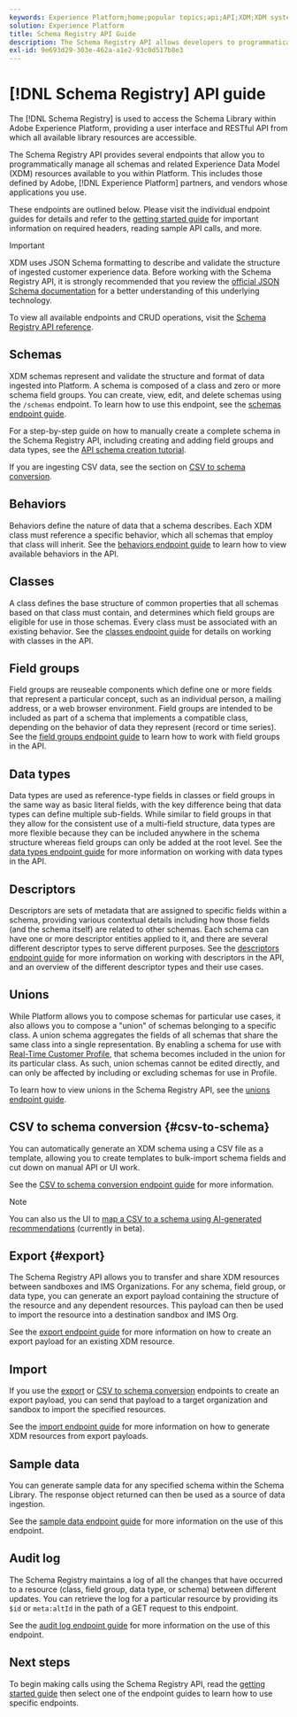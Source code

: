 ```yaml
---
keywords: Experience Platform;home;popular topics;api;API;XDM;XDM system;experience data model;Experience data model;Experience Data Model;data model;Data Model;schema registry;Schema Registry;
solution: Experience Platform
title: Schema Registry API Guide
description: The Schema Registry API allows developers to programmatically manage all schemas and related Experience Data Model (XDM) resources within Adobe Experience Platform. Follow this guide to learn how to perform key operations using the API.
exl-id: 9e693d29-303e-462a-a1e2-93c0d517b8e3
---
```

# [!DNL Schema Registry] API guide

The [!DNL Schema Registry] is used to access the Schema Library within Adobe Experience Platform, providing a user interface and RESTful API from which all available library resources are accessible.

The Schema Registry API provides several endpoints that allow you to programmatically manage all schemas and related Experience Data Model (XDM) resources available to you within Platform. This includes those defined by Adobe, [!DNL Experience Platform] partners, and vendors whose applications you use.

These endpoints are outlined below. Please visit the individual endpoint guides for details and refer to the [getting started guide](./getting-started.md) for important information on required headers, reading sample API calls, and more.

>[!IMPORTANT]
>
>XDM uses JSON Schema formatting to describe and validate the structure of ingested customer experience data. Before working with the Schema Registry API, it is strongly recommended that you review the [official JSON Schema documentation](https://json-schema.org/) for a better understanding of this underlying technology.

To view all available endpoints and CRUD operations, visit the [Schema Registry API reference](https://www.adobe.io/experience-platform-apis/references/schema-registry/).

## Schemas

XDM schemas represent and validate the structure and format of data ingested into Platform. A schema is composed of a class and zero or more schema field groups. You can create, view, edit, and delete schemas using the `/schemas` endpoint. To learn how to use this endpoint, see the [schemas endpoint guide](./schemas.md).

For a step-by-step guide on how to manually create a complete schema in the Schema Registry API, including creating and adding field groups and data types, see the [API schema creation tutorial](../tutorials/create-schema-api.md).

If you are ingesting CSV data, see the section on [CSV to schema conversion](#csv-to-schema).

## Behaviors

Behaviors define the nature of data that a schema describes. Each XDM class must reference a specific behavior, which all schemas that employ that class will inherit. See the [behaviors endpoint guide](./behaviors.md) to learn how to view available behaviors in the API.

## Classes

A class defines the base structure of common properties that all schemas based on that class must contain, and determines which field groups are eligible for use in those schemas. Every class must be associated with an existing behavior. See the [classes endpoint guide](./classes.md) for details on working with classes in the API.

## Field groups

Field groups are reuseable components which define one or more fields that represent a particular concept, such as an individual person, a mailing address, or a web browser environment. Field groups are intended to be included as part of a schema that implements a compatible class, depending on the behavior of data they represent (record or time series). See the [field groups endpoint guide](./field-groups.md) to learn how to work with field groups in the API.

## Data types

Data types are used as reference-type fields in classes or field groups in the same way as basic literal fields, with the key difference being that data types can define multiple sub-fields. While similar to field groups in that they allow for the consistent use of a multi-field structure, data types are more flexible because they can be included anywhere in the schema structure whereas field groups can only be added at the root level. See the [data types endpoint guide](./data-types.md) for more information on working with data types in the API.

## Descriptors

Descriptors are sets of metadata that are assigned to specific fields within a schema, providing various contextual details including how those fields (and the schema itself) are related to other schemas. Each schema can have one or more descriptor entities applied to it, and there are several different descriptor types to serve different purposes. See the [descriptors endpoint guide](./descriptors.md) for more information on working with descriptors in the API, and an overview of the different descriptor types and their use cases.

## Unions

While Platform allows you to compose schemas for particular use cases, it also allows you to compose a "union" of schemas belonging to a specific class. A union schema aggregates the fields of all schemas that share the same class into a single representation. By enabling a schema for use with [Real-Time Customer Profile](../../profile/home.md), that schema becomes included in the union for its particular class. As such, union schemas cannot be edited directly, and can only be affected by including or excluding schemas for use in Profile.

To learn how to view unions in the Schema Registry API, see the [unions endpoint guide](./unions.md).

## CSV to schema conversion {#csv-to-schema}

You can automatically generate an XDM schema using a CSV file as a template, allowing you to create templates to bulk-import schema fields and cut down on manual API or UI work.

See the [CSV to schema conversion endpoint guide](./export.md) for more information.

>[!NOTE]
>
>You can also us the UI to [map a CSV to a schema using AI-generated recommendations](../../ingestion/tutorials/map-csv/recommendations.md) (currently in beta).

## Export {#export}

The Schema Registry API allows you to transfer and share XDM resources between sandboxes and IMS Organizations. For any schema, field group, or data type, you can generate an export payload containing the structure of the resource and any dependent resources. This payload can then be used to import the resource into a destination sandbox and IMS Org.

See the [export endpoint guide](./export.md) for more information on how to create an export payload for an existing XDM resource.

## Import

If you use the [export](#export) or [CSV to schema conversion](./import.md) endpoints to create an export payload, you can send that payload to a target organization and sandbox to import the specified resources.

See the [import endpoint guide](./export.md) for more information on how to generate XDM resources from export payloads.

## Sample data

You can generate sample data for any specified schema within the Schema Library. The response object returned can then be used as a source of data ingestion.

See the [sample data endpoint guide](./sample-data.md) for more information on the use of this endpoint.

## Audit log

The Schema Registry maintains a log of all the changes that have occurred to a resource (class, field group, data type, or schema) between different updates. You can retrieve the log for a particular resource by providing its `$id` or `meta:altId` in the path of a GET request to this endpoint.

See the [audit log endpoint guide](./audit-log.md) for more information on the use of this endpoint.

## Next steps

To begin making calls using the Schema Registry API, read the [getting started guide](./getting-started.md) then select one of the endpoint guides to learn how to use specific endpoints.
